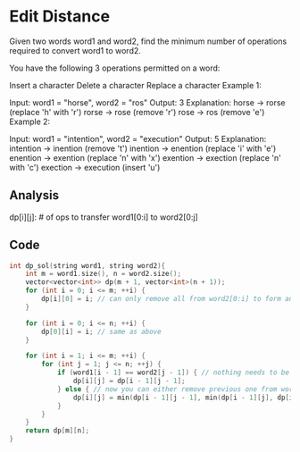 # Edit Distance

Given two words word1 and word2, find the minimum number of operations required to convert word1 to word2.

You have the following 3 operations permitted on a word:

Insert a character
Delete a character
Replace a character
Example 1:

Input: word1 = "horse", word2 = "ros"
Output: 3
Explanation: 
horse -> rorse (replace 'h' with 'r')
rorse -> rose (remove 'r')
rose -> ros (remove 'e')
Example 2:

Input: word1 = "intention", word2 = "execution"
Output: 5
Explanation: 
intention -> inention (remove 't')
inention -> enention (replace 'i' with 'e')
enention -> exention (replace 'n' with 'x')
exention -> exection (replace 'n' with 'c')
exection -> execution (insert 'u')

## Analysis

dp[i][j]: # of ops to transfer word1[0:i] to word2[0:j]

## Code

```c
int dp_sol(string word1, string word2){
    int m = word1.size(), n = word2.size();
    vector<vector<int>> dp(m + 1, vector<int>(n + 1));
    for (int i = 0; i <= m; ++i) {
        dp[i][0] = i; // can only remove all from word2[0:i] to form an empty word1
    }

    for (int i = 0; i <= n; ++i) {
        dp[0][i] = i; // same as above
    }

    for (int i = 1; i <= m; ++i) {
        for (int j = 1; j <= n; ++j) {
            if (word1[i - 1] == word2[j - 1]) { // nothing needs to be changed, because they are the same
                dp[i][j] = dp[i - 1][j - 1];
            } else { // now you can either remove previous one from word1, add is equal to remove one from word2, or replace current one (no change)
                dp[i][j] = min(dp[i - 1][j - 1], min(dp[i - 1][j], dp[i][j - 1])) + 1; // +1 for the current op
            }
        }
    }
    return dp[m][n];
} 
```

